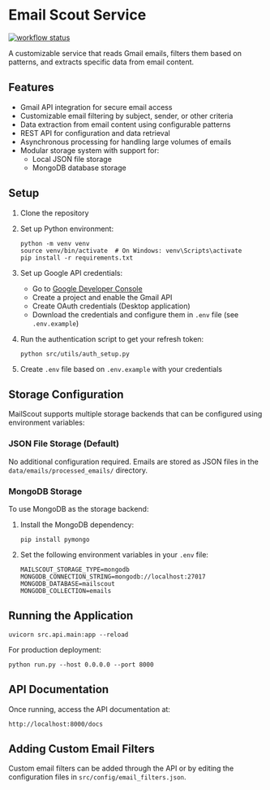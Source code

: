 # Email Scout Service

[![workflow status](https://github.com/rocketbyte/mailscout/actions/workflows/main.yml/badge.svg)](https://github.com/rocketbyte/mailscout/actions)

A customizable service that reads Gmail emails, filters them based on patterns, and extracts specific data from email content.

## Features

- Gmail API integration for secure email access
- Customizable email filtering by subject, sender, or other criteria
- Data extraction from email content using configurable patterns
- REST API for configuration and data retrieval
- Asynchronous processing for handling large volumes of emails
- Modular storage system with support for:
  - Local JSON file storage
  - MongoDB database storage

## Setup

1. Clone the repository
2. Set up Python environment:
   ```
   python -m venv venv
   source venv/bin/activate  # On Windows: venv\Scripts\activate
   pip install -r requirements.txt
   ```
3. Set up Google API credentials:
   - Go to [Google Developer Console](https://console.developers.google.com/)
   - Create a project and enable the Gmail API
   - Create OAuth credentials (Desktop application)
   - Download the credentials and configure them in `.env` file (see `.env.example`)

4. Run the authentication script to get your refresh token:
   ```
   python src/utils/auth_setup.py
   ```

5. Create `.env` file based on `.env.example` with your credentials

## Storage Configuration

MailScout supports multiple storage backends that can be configured using environment variables:

### JSON File Storage (Default)

No additional configuration required. Emails are stored as JSON files in the `data/emails/processed_emails/` directory.

### MongoDB Storage

To use MongoDB as the storage backend:

1. Install the MongoDB dependency:
   ```
   pip install pymongo
   ```

2. Set the following environment variables in your `.env` file:
   ```
   MAILSCOUT_STORAGE_TYPE=mongodb
   MONGODB_CONNECTION_STRING=mongodb://localhost:27017
   MONGODB_DATABASE=mailscout
   MONGODB_COLLECTION=emails
   ```

## Running the Application

```
uvicorn src.api.main:app --reload
```

For production deployment:
```
python run.py --host 0.0.0.0 --port 8000
```

## API Documentation

Once running, access the API documentation at:
```
http://localhost:8000/docs
```

## Adding Custom Email Filters

Custom email filters can be added through the API or by editing the configuration files in `src/config/email_filters.json`.
